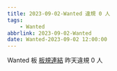 ```yaml
---
title: 2023-09-02-Wanted 違規 0 人
tags:
    - Wanted
abbrlink: 2023-09-02-Wanted
date: Wanted-2023-09-02 12:00:00
---
```

Wanted 板 [板規連結](https://www.ptt.cc/bbs/Wanted/M.1608829773.A.D3B.html)
昨天違規 0 人
